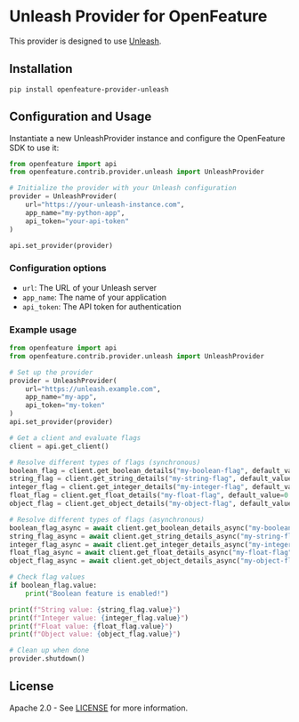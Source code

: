 # Unleash Provider for OpenFeature

This provider is designed to use [Unleash](https://unleash.io/).

## Installation

```
pip install openfeature-provider-unleash
```

## Configuration and Usage

Instantiate a new UnleashProvider instance and configure the OpenFeature SDK to use it:

```python
from openfeature import api
from openfeature.contrib.provider.unleash import UnleashProvider

# Initialize the provider with your Unleash configuration
provider = UnleashProvider(
    url="https://your-unleash-instance.com",
    app_name="my-python-app",
    api_token="your-api-token"
)

api.set_provider(provider)
```

### Configuration options

- `url`: The URL of your Unleash server
- `app_name`: The name of your application
- `api_token`: The API token for authentication

### Example usage

```python
from openfeature import api
from openfeature.contrib.provider.unleash import UnleashProvider

# Set up the provider
provider = UnleashProvider(
    url="https://unleash.example.com",
    app_name="my-app",
    api_token="my-token"
)
api.set_provider(provider)

# Get a client and evaluate flags
client = api.get_client()

# Resolve different types of flags (synchronous)
boolean_flag = client.get_boolean_details("my-boolean-flag", default_value=False)
string_flag = client.get_string_details("my-string-flag", default_value="default")
integer_flag = client.get_integer_details("my-integer-flag", default_value=0)
float_flag = client.get_float_details("my-float-flag", default_value=0.0)
object_flag = client.get_object_details("my-object-flag", default_value={"key": "value"})

# Resolve different types of flags (asynchronous)
boolean_flag_async = await client.get_boolean_details_async("my-boolean-flag", default_value=False)
string_flag_async = await client.get_string_details_async("my-string-flag", default_value="default")
integer_flag_async = await client.get_integer_details_async("my-integer-flag", default_value=0)
float_flag_async = await client.get_float_details_async("my-float-flag", default_value=0.0)
object_flag_async = await client.get_object_details_async("my-object-flag", default_value={"key": "value"})

# Check flag values
if boolean_flag.value:
    print("Boolean feature is enabled!")

print(f"String value: {string_flag.value}")
print(f"Integer value: {integer_flag.value}")
print(f"Float value: {float_flag.value}")
print(f"Object value: {object_flag.value}")

# Clean up when done
provider.shutdown()
```

## License

Apache 2.0 - See [LICENSE](./LICENSE) for more information.
